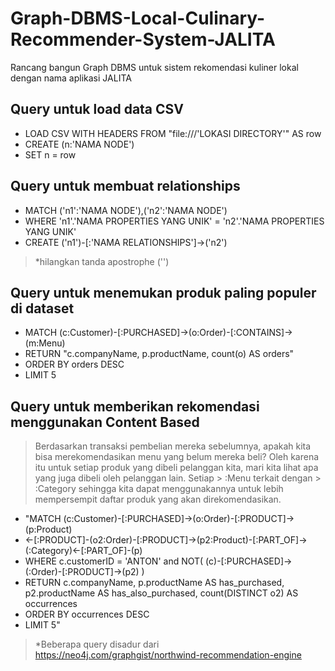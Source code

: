 # Graph-DBMS-Local-Culinary-Recommender-System-JALITA
Rancang bangun Graph DBMS untuk sistem rekomendasi kuliner lokal dengan nama aplikasi JALITA

## Query untuk load data CSV
- LOAD CSV WITH HEADERS FROM "file:///'LOKASI DIRECTORY'" AS row
- CREATE (n:'NAMA NODE')
- SET n = row

## Query untuk membuat relationships
- MATCH ('n1':'NAMA NODE'),('n2':'NAMA NODE')
- WHERE 'n1'.'NAMA PROPERTIES YANG UNIK' = 'n2'.'NAMA PROPERTIES YANG UNIK'
- CREATE ('n1')-[:'NAMA RELATIONSHIPS']->('n2')
> *hilangkan tanda apostrophe ('')

## Query untuk menemukan produk paling populer di dataset
- MATCH (c:Customer)-[:PURCHASED]->(o:Order)-[:CONTAINS]->(m:Menu)
- RETURN "c.companyName, p.productName, count(o) AS orders"
- ORDER BY orders DESC
- LIMIT 5

## Query untuk memberikan rekomendasi menggunakan Content Based
> Berdasarkan transaksi pembelian mereka sebelumnya, apakah kita bisa merekomendasikan menu yang belum mereka beli? Oleh karena itu untuk setiap produk yang dibeli pelanggan kita, mari kita lihat apa yang juga dibeli oleh pelanggan lain. Setiap > :Menu terkait dengan > :Category sehingga kita dapat menggunakannya untuk lebih mempersempit daftar produk yang akan direkomendasikan.

- "MATCH (c:Customer)-[:PURCHASED]->(o:Order)-[:PRODUCT]->(p:Product)
- <-[:PRODUCT]-(o2:Order)-[:PRODUCT]->(p2:Product)-[:PART_OF]->(:Category)<-[:PART_OF]-(p)
- WHERE c.customerID = 'ANTON' and NOT( (c)-[:PURCHASED]->(:Order)-[:PRODUCT]->(p2) )
- RETURN c.companyName, p.productName AS has_purchased, p2.productName AS has_also_purchased, count(DISTINCT o2) AS occurrences
- ORDER BY occurrences DESC
- LIMIT 5"

> *Beberapa query disadur dari https://neo4j.com/graphgist/northwind-recommendation-engine
